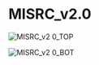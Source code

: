 # MISRC_v2.0
![MISRC_v2 0_TOP](https://github.com/user-attachments/assets/293649f7-d719-427d-b897-7cd61dcfce94)

![MISRC_v2 0_BOT](https://github.com/user-attachments/assets/91a02f84-2f40-425b-b986-e60f89449595)
